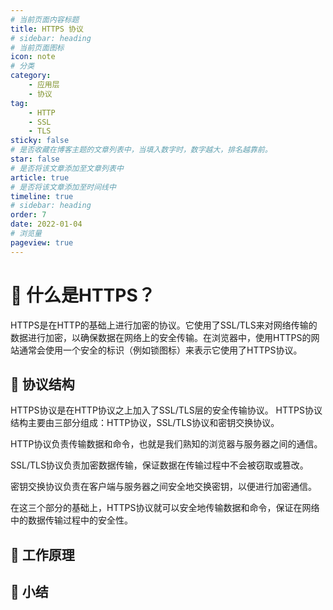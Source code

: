```yaml
---
# 当前页面内容标题
title: HTTPS 协议
# sidebar: heading
# 当前页面图标
icon: note
# 分类
category:
    - 应用层
    - 协议
tag:
    - HTTP   
    - SSL
    - TLS
sticky: false
# 是否收藏在博客主题的文章列表中，当填入数字时，数字越大，排名越靠前。
star: false
# 是否将该文章添加至文章列表中
article: true
# 是否将该文章添加至时间线中
timeline: true
# sidebar: heading
order: 7
date: 2022-01-04
# 浏览量
pageview: true
---
```


# 📖 什么是HTTPS？

HTTPS是在HTTP的基础上进行加密的协议。它使用了SSL/TLS来对网络传输的数据进行加密，以确保数据在网络上的安全传输。在浏览器中，使用HTTPS的网站通常会使用一个安全的标识（例如锁图标）来表示它使用了HTTPS协议。

## 📑 协议结构

HTTPS协议是在HTTP协议之上加入了SSL/TLS层的安全传输协议。 HTTPS协议结构主要由三部分组成：HTTP协议，SSL/TLS协议和密钥交换协议。

HTTP协议负责传输数据和命令，也就是我们熟知的浏览器与服务器之间的通信。

SSL/TLS协议负责加密数据传输，保证数据在传输过程中不会被窃取或篡改。

密钥交换协议负责在客户端与服务器之间安全地交换密钥，以便进行加密通信。

在这三个部分的基础上，HTTPS协议就可以安全地传输数据和命令，保证在网络中的数据传输过程中的安全性。

## 📑 工作原理

 

## 📑 小结